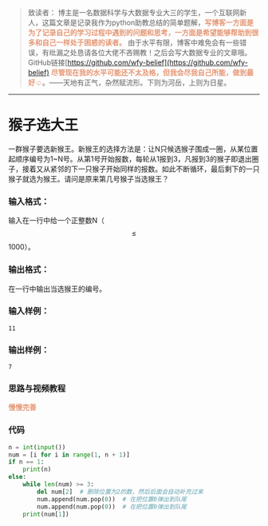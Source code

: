 
> 致读者： 博主是一名数据科学与大数据专业大三的学生，一个互联网新人，这篇文章是记录我作为python助教总结的简单题解，**<font color='#e59572'>写博客一方面是为了记录自己的学习过程中遇到的问题和思考，一方面是希望能够帮助到很多和自己一样处于困惑的读者。</font>**
> 由于水平有限，博客中难免会有一些错误，有纰漏之处恳请各位大佬不吝赐教！之后会写大数据专业的文章哦。
> GitHub链接[https://github.com/wfy-belief](https://github.com/wfy-belief)
> **<font color='#e59572'>尽管现在我的水平可能还不太及格，但我会尽我自己所能，做到最好☺</font>**。——天地有正气，杂然赋流形。下则为河岳，上则为日星。
---
# 猴子选大王
一群猴子要选新猴王。新猴王的选择方法是：让N只候选猴子围成一圈，从某位置起顺序编号为1~N号。从第1号开始报数，每轮从1报到3，凡报到3的猴子即退出圈子，接着又从紧邻的下一只猴子开始同样的报数。如此不断循环，最后剩下的一只猴子就选为猴王。请问是原来第几号猴子当选猴王？

### 输入格式：

输入在一行中给一个正整数N（$$\le$$1000）。

### 输出格式：

在一行中输出当选猴王的编号。

### 输入样例：
```in
11
```

### 输出样例：
```out
7
```
### 思路与视频教程
**<font color='#e59572'>慢慢完善</font>**

### 代码
```python
n = int(input())
num = [i for i in range(1, n + 1)]
if n == 1:
    print(n)
else:
    while len(num) >= 3:
        del num[2]  # 删除位置为2的数，然后后面会自动补充过来
        num.append(num.pop(0))  # 在把位置0弹出到队尾
        num.append(num.pop(0))  # 在把位置0弹出到队尾
    print(num[1])

```